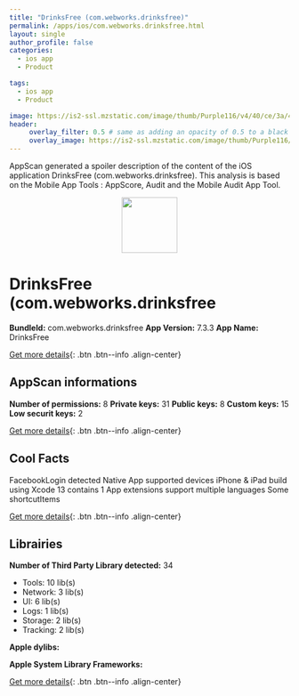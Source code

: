 ```yaml
---
title: "DrinksFree (com.webworks.drinksfree)"
permalink: /apps/ios/com.webworks.drinksfree.html
layout: single
author_profile: false
categories: 
  - ios app 
  - Product 

tags: 
  - ios app 
  - Product 

image: https://is2-ssl.mzstatic.com/image/thumb/Purple116/v4/40/ce/3a/40ce3a27-d847-e9fd-a6c9-6c48438bdd4b/DrinkRecipesAppIcon-1x_U007emarketing-0-7-0-0-85-220.jpeg/512x512bb.jpg
header: 
     overlay_filter: 0.5 # same as adding an opacity of 0.5 to a black background
     overlay_image: https://is2-ssl.mzstatic.com/image/thumb/Purple116/v4/40/ce/3a/40ce3a27-d847-e9fd-a6c9-6c48438bdd4b/DrinkRecipesAppIcon-1x_U007emarketing-0-7-0-0-85-220.jpeg/512x512bb.jpg
---
```

AppScan generated a spoiler description of the content of the iOS application DrinksFree (com.webworks.drinksfree). This analysis is based on the Mobile App Tools : AppScore, Audit and the Mobile Audit App Tool.

  
  
<div style="text-align: center;"><img src="https://is2-ssl.mzstatic.com/image/thumb/Purple116/v4/40/ce/3a/40ce3a27-d847-e9fd-a6c9-6c48438bdd4b/DrinkRecipesAppIcon-1x_U007emarketing-0-7-0-0-85-220.jpeg/512x512bb.jpg" width="100" height="100"></div>  
  
# DrinksFree (com.webworks.drinksfree

**BundleId:** com.webworks.drinksfree
**App Version:** 7.3.3
**App Name:** DrinksFree


[Get more details](/pricing.html){: .btn .btn--info .align-center}  
  
## AppScan informations 

**Number of permissions:** 8
**Private keys:** 31
**Public keys:** 8
**Custom keys:** 15
**Low securit keys:** 2
  
[Get more details](/pricing.html){: .btn .btn--info .align-center}

## Cool Facts

FacebookLogin detected
Native App
supported devices iPhone & iPad
build using Xcode 13
contains 1 App extensions
support multiple languages
Some shortcutItems 
  
[Get more details](/pricing.html){: .btn .btn--info .align-center}

## Librairies 
**Number of Third Party Library detected:** 34
- Tools: 10 lib(s)
- Network: 3 lib(s)
- UI: 6 lib(s)
- Logs: 1 lib(s)
- Storage: 2 lib(s)
- Tracking: 2 lib(s)

**Apple dylibs:**


**Apple System Library Frameworks:**


  
[Get more details](/pricing.html){: .btn .btn--info .align-center}

